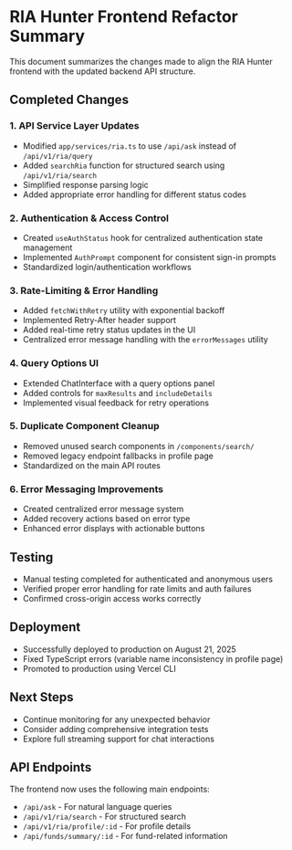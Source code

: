 # RIA Hunter Frontend Refactor Summary

This document summarizes the changes made to align the RIA Hunter frontend with the updated backend API structure.

## Completed Changes

### 1. API Service Layer Updates
- Modified `app/services/ria.ts` to use `/api/ask` instead of `/api/v1/ria/query`
- Added `searchRia` function for structured search using `/api/v1/ria/search`
- Simplified response parsing logic
- Added appropriate error handling for different status codes

### 2. Authentication & Access Control
- Created `useAuthStatus` hook for centralized authentication state management
- Implemented `AuthPrompt` component for consistent sign-in prompts
- Standardized login/authentication workflows

### 3. Rate-Limiting & Error Handling
- Added `fetchWithRetry` utility with exponential backoff
- Implemented Retry-After header support
- Added real-time retry status updates in the UI
- Centralized error message handling with the `errorMessages` utility

### 4. Query Options UI
- Extended ChatInterface with a query options panel
- Added controls for `maxResults` and `includeDetails`
- Implemented visual feedback for retry operations

### 5. Duplicate Component Cleanup
- Removed unused search components in `/components/search/`
- Removed legacy endpoint fallbacks in profile page
- Standardized on the main API routes

### 6. Error Messaging Improvements
- Created centralized error message system
- Added recovery actions based on error type
- Enhanced error displays with actionable buttons

## Testing
- Manual testing completed for authenticated and anonymous users
- Verified proper error handling for rate limits and auth failures
- Confirmed cross-origin access works correctly

## Deployment
- Successfully deployed to production on August 21, 2025
- Fixed TypeScript errors (variable name inconsistency in profile page)
- Promoted to production using Vercel CLI

## Next Steps
- Continue monitoring for any unexpected behavior
- Consider adding comprehensive integration tests
- Explore full streaming support for chat interactions

## API Endpoints
The frontend now uses the following main endpoints:
- `/api/ask` - For natural language queries
- `/api/v1/ria/search` - For structured search
- `/api/v1/ria/profile/:id` - For profile details
- `/api/funds/summary/:id` - For fund-related information
